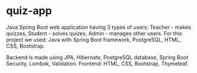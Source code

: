 # quiz-app
Java Spring Boot web application having 3 types of users: Teacher - makes quizzes, Student - solves quizes, Admin - manages other users. 
For this project we used: Java with Spring Boot framework, PostgreSQL, HTML, CSS, Bootstrap.

Backend is made using JPA, Hibernate, PostgreSQL database, Spring Boot Security, Lombok, Validation. 
Frontend: HTML, CSS, Bootstrap, Thymeleaf.
